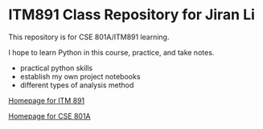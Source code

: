 # ITM891 Class Repository for Jiran Li
This repository is for CSE 801A/ITM891 learning.
 
I hope to learn Python in this course, practice, and take notes.
 * practical python skills
 * establish my own project notebooks
 * different types of analysis method


 [Homepage for ITM 891](https://d2l.msu.edu/d2l/home/1656899) 
 
 [Homepage for CSE 801A](https://d2l.msu.edu/d2l/home/1670424)
